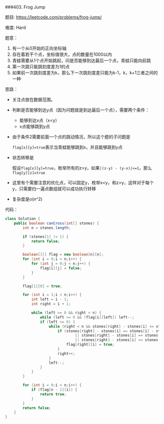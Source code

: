 ###403. Frog Jump



题目:
https://leetcode.com/problems/frog-jump/


难度:
Hard


题意：

1. 有一个从0开始的正向坐标轴
2. 存在着若干个点，坐标值很大，点的数量在1000以内
3. 青蛙需要从1个点开始跳起，问是否能够到达最后一个点，青蛙只能向前跳
4. 第一次跳只能跳刻度差为1的点
5. 如果前一次跳刻度差为k，那么下一次跳刻度差只能为k-1，k，k+1三者之间的一种

思路：

* 关注点放在数据范围。

* 判断是否能够到达y点（因为问题就是到达最后一个点），需要两个条件：

  * 能够到达x点（x<y）
  * x点能够跳到y点

* 由于条件2需要前面一个点的跳动情况，所以这个题的子问题是

  `flag[x][y]=true`表示当青蛙能够跳到x，并且能够跳到y点

* 状态转移是

  假设`flag[x][y]=true`，枚举所有的z>y，如果`|(z-y) - (y-x)|<=1`，那么`flag[y][z]=true`

* 这里有个需要注意的优化点，可以固定y，枚举x<y，和z>y，这样对于每个y，只需要扫一遍点数组就可以成功执行转移

* 复杂度是o(n^2)

代码：

```java
class Solution {
    public boolean canCross(int[] stones) {
        int n = stones.length;

        if (stones[1] != 1) {
            return false;
        }

        boolean[][] flag = new boolean[n][n];
        for (int i = 0;i < n;i++) {
            for (int j = 0;j < n;j++) {
                flag[i][j] = false;
            }
        }

        flag[1][0] = true;

        for (int i = 1;i < n;i++) {
            int left = i - 1;
            int right = i + 1;

            while (left >= 0 && right < n) {
                while (left >= 0 && !flag[i][left]) left--;
                if (left >= 0) {
                    while (right < n && stones[right] - stones[i] <= stones[i] - stones[left] + 1) {
                        if (stones[right] - stones[i] == stones[i] - stones[left] - 1
                                || stones[right] - stones[i] == stones[i] - stones[left]
                                || stones[right] - stones[i] == stones[i] - stones[left] + 1) {
                            flag[right][i] = true;
                        }
                        right++;
                    }
                    left--;
                }
            }
        }

        for (int i = 0;i < n;i++) {
            if (flag[n - 1][i]) {
                return true;
            }
        }
        return false;
    }
}
```

